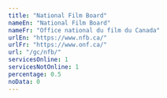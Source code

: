 ```yaml
---
title: "National Film Board"
nameEn: "National Film Board"
nameFr: "Office national du film du Canada"
urlEn: "https://www.nfb.ca/"
urlFr: "https://www.onf.ca/"
url: "/gc/nfb/"
servicesOnline: 1
servicesNotOnline: 1
percentage: 0.5
noData: 0
---
```

